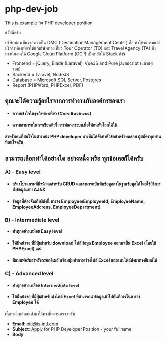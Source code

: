 # php-dev-job
This is example for PHP developer position

สวัสดีครับ

บริษัทท่องเที่ยวของเราเป็น DMC (Destination Management Center) คือ ทำโปรแกรมและบริการท่องเที่ยวให้แก้บริษํทท่องเที่ยว Tour Operator (TO) และ Travel Agency (TA) ซึ่งทางทีมงานใช้ Google Cloud Platform (GCP) เป็นหลักใช้ Stack ดังนี้

- Frontend = jQuery, Blade (Laravel), VueJS and Pure javascript (แล้วแต่ชอบ)
- Backend = Laravel, NodeJS
- Database = Microsoft SQL Server, Postgres
- Report (PHPWord, PHPExcel, PDF)

## คุณจะได้ความรู้อะไรจากการทำงานกับองค์กรของเรา
- #### ความเข้าใจในธุรกิจท่องเที่ยว (Core Business)
- #### ความสามารถในการเขียนคิวรี่ การพัฒนาระบบเพื่อให้คนทั่วโลกได้ใช้

#### สำหรับคนที่สนใจในตำแหน่ง PHP developer ทางทีมได้จัดทำหัวข้อสำหรับทดสอบ ผู้สมัครทุกท่านที่สนใจครับ 

## สามารถเลือกทำได้อย่างใด อย่างหนึ่ง หรือ ทุกข้อเลยก็ได้ครับ ##
### A) - Easy level
- #### สร้างโปรแกรมที่มีหน้าจอสำหรับ CRUD และสามารถบันทึกข้อมูลลงในฐานข้อมูลได้โดยใช้วิธีการส่งข้อมูลแบบ AJAX
- #### ข้อมูลที่ต้องจัดเก็บมีดังนี้ ตาราง Employee(EmployeeId, EmployeeName, EmployeeAddress, EmployeeDepartment)
### B) - Intermediate level
- #### ทำทุกอย่างเหมือน Easy level
- #### ให้มีหน้าจอ ที่มีปุ่มสำหรับ download ไฟล์ ข้อมูล Employee ออกมาเป็น Excel (โดยใช้ PHPExcel) และ
- #### มีแบบฟอร์มสำหรับกรอกอีเมล์ พร้อมปุ่มทำการสร้างไฟล์ Excel และแนบไฟล์ส่งมาทางอีเมล์ได้
### C) - Advanced level
- #### ทำทุกอย่างเหมือน Intermediate level
- #### ่ให้มีหน้าจอ ที่มีปุ่มสำหรับนำไฟล์ Excel ที่สามารถนำข้อมูลเข้าไปบันทึกลงในตาราง Employee ได้

เนื้อหาอีเมล์ตอนส่งมาให้ทางทีมงานตรวจครับ
* **Email**: piti@is-intl.com
* **Subject**: Apply for PHP Developer Position - your fullname
* **Body**
